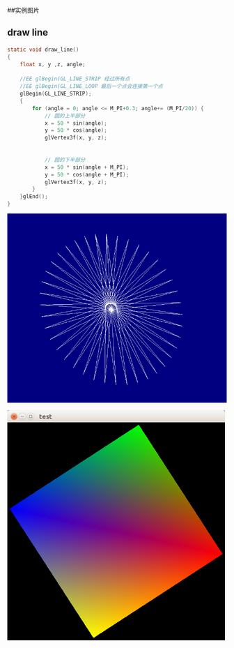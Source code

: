 ##实例图片


draw line
-----------------------------------
<div style="inline-block">

```c
static void draw_line()
{
    float x, y ,z, angle;

    //EE glBegin(GL_LINE_STRIP 经过所有点
    //EE glBegin(GL_LINE_LOOP 最后一个点会连接第一个点
    glBegin(GL_LINE_STRIP);
    {
        for (angle = 0; angle <= M_PI+0.3; angle+= (M_PI/20)) {
            // 圆的上半部分
            x = 50 * sin(angle);
            y = 50 * cos(angle);
            glVertex3f(x, y, z);


            // 圆的下半部分
            x = 50 * sin(angle + M_PI);
            y = 50 * cos(angle + M_PI);
            glVertex3f(x, y, z);
        }
    }glEnd();
}
```

![show](test_drap_line_strip.png)
</div>

![show](double_cache.png)
